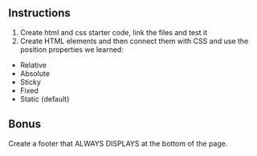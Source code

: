 ## Instructions

1. Create html and css starter code, link the files and test it
2. Create HTML elements and then connect them with CSS and use the position properties we learned:
 - Relative
 - Absolute
 - Sticky
 - Fixed
 - Static (default)

 ## Bonus
 Create a footer that ALWAYS DISPLAYS at the bottom of the page.